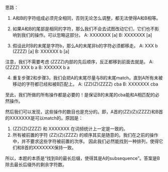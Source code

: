 思路：

1. A和B的字符组成必须完全相同，否则无论怎么调整，都无法使得A和B相等。

2. 如果A和B的尾部是相同的字符，那么我们不会去试图改动它们，它们也不影响到我们的操作。可以忽略这部分。
A: XXXXXXX  [a] 
B: XXXXXXX  [a]

3. 假设此时B的末尾是字符b，那么A的末尾非b的字符必须都移走。
A: XXX b (ZZZZ)  [a]
B: XXXXXX b      [a]

注意，我们不需要考虑 (ZZZZ)内部的先后顺序，反正都移到前面去就是。
A: (ZZZZ)   XXX b a
B:          XXXXXX b a

4. 重复步骤2和步骤3，我们会把A的末尾尽量与B的末尾match。直到A所有未被移动的字符都已经和被B匹配上。
A: (ZZ)(Z)(ZZZZ)   cba 
B:                 XXXXXXX cba

至此，我们所做的所有操作都是必要的！是保证B的末尾的cba能和A相匹配的必然操作。

然后我们可以发现，这些操作的数目也是充分的。即，A首的(ZZ)(Z)(ZZZZ)和B首的XXXXXXX是可以match的。原因是：
1. (ZZ)(Z)(ZZZZ) 和 XXXXXXX 在词频统计上一定是一致的。
2. 所有被前置的字符 (ZZ)(Z)(ZZZZ) 的顺序其实是随意的。我们在之前的操作中，并不要求这些字符被前置的次序。
因此我们必然能找到一种排列，使得它们和B首的XXXXXXX保持一致。

所以，本题的本质是“找到B的最长后缀，使得其是A的subsequence”。答案是B除去最长后缀外的剩余字符数。
